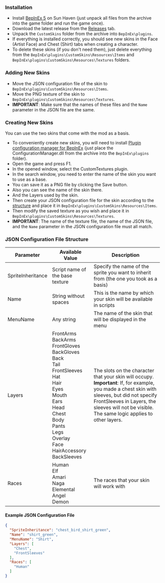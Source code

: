 ### Installation

- Install [BepInEx 5](https://github.com/BepInEx/BepInEx) on Sun Haven (just unpack all files from the archive into the game
  folder and run the game once).
- Download the latest release from the [Releases](https://github.com/STmihan/SunHavenCustomSkins/releases) tab.
- Unpack the `CustomSkins` folder from the archive into `BepInEx\plugins`.
- If everything is installed correctly, you should see new skins in the Face (Artist Face) and Chest (Shirt) tabs when creating a
  character.
- To delete these skins (if you don't need them), just delete everything from the `BepInEx\plugins\CustomSkins\Resources\Items`
  and `BepInEx\plugins\CustomSkins\Resources\Textures` folders.

### Adding New Skins

- Move the JSON configuration file of the skin to `BepInEx\plugins\CustomSkins\Resources\Items`.
- Move the PNG texture of the skin to `BepInEx\plugins\CustomSkins\Resources\Textures`.
- **IMPORTANT**: Make sure that the names of these files and the `Name` parameter in the JSON file are the same.

### Creating New Skins

You can use the two skins that come with the mod as a basis.

- To conveniently create new skins, you will need to
  install [Plugin configuration manager for BepInEx](https://github.com/BepInEx/BepInEx.ConfigurationManager) (just place the
  ConfigurationManager.dll from the archive into the `BepInEx\plugins` folder).
- Open the game and press F1.
- In the opened window, select the CustomTextures plugin.
- In the search window, you need to enter the name of the skin you want to use as a base.
- You can save it as a PNG file by clicking the Save button.
- Also you can see the name of the skin there.
- And the Layers used by the skin.
- Then create your JSON configuration file for the skin according to the [structure](#json-configuration-file-structure) and place
  it in `BepInEx\plugins\CustomSkins\Resources\Items`.
- Then modify the saved texture as you wish and place it in `BepInEx\plugins\CustomSkins\Resources\Textures`.
- **IMPORTANT**: The name of the texture file, the name of the JSON file, and the `Name` parameter in the JSON configuration file
  must all match.

### JSON Configuration File Structure

| Parameter         | Available Value                                                                                                                                                                                                                             | Description                                                                                                                                                                                                                                     |
|-------------------|---------------------------------------------------------------------------------------------------------------------------------------------------------------------------------------------------------------------------------------------|-------------------------------------------------------------------------------------------------------------------------------------------------------------------------------------------------------------------------------------------------|
| SpriteInheritance | Script name of the base texture                                                                                                                                                                                                             | Specify the name of the sprite you want to inherit from (the one you took as a basis)                                                                                                                                                           |
| Name              | String without spaces                                                                                                                                                                                                                       | This is the name by which your skin will be available in scripts                                                                                                                                                                                |
| MenuName          | Any string                                                                                                                                                                                                                                  | The name of the skin that will be displayed in the menu                                                                                                                                                                                         |
| Layers            | FrontArms<br/>BackArms<br/>FrontGloves<br/>BackGloves<br/>Back<br/>Tail<br/>FrontSleeves<br/>Hat<br/>Hair<br/>Eyes<br/>Mouth<br/>Ears<br/>Head<br/>Chest<br/>Body<br/>Pants<br/>Legs<br/>Overlay<br/>Face<br/>HairAccessory<br/>BackSleeves | The slots on the character that your skin will occupy. **Important**: If, for example, you made a chest skin with sleeves, but did not specify FrontSleeves in Layers, the sleeves will not be visible. The same logic applies to other layers. |
| Races             | Human<br/>Elf<br/>Amari<br/>Naga<br/>Elemental<br/>Angel<br/>Demon                                                                                                                                                                          | The races that your skin will work with                                                                                                                                                                                                         |

#### Example JSON Configuration File

```json
{
  "SpriteInheritance": "chest_bird_shirt_green",
  "Name": "shirt_green",
  "MenuName": "Shirt",
  "Layers": [
    "Chest",
    "FrontSleeves"
  ],
  "Races": [
    "Human"
  ]
}
```
